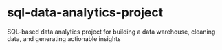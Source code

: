 # sql-data-analytics-project
SQL-based data analytics project for building a data warehouse, cleaning data, and generating actionable insights
